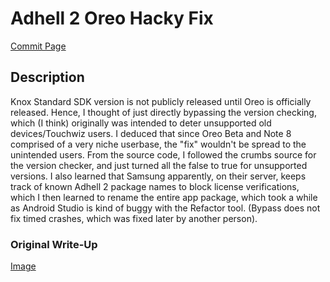 # Adhell 2 Oreo Hacky Fix

[Commit Page](https://github.com/MilanParikh/Adhell2/commit/223c1d7e382759ac12ca62b7651440df30e9eea8)

## Description
Knox Standard SDK version is not publicly released until Oreo is officially released. Hence, I thought of just directly bypassing the version checking, which (I think) originally was intended to deter unsupported old devices/Touchwiz users. I deduced that since Oreo Beta and Note 8 comprised of a very niche userbase, the "fix" wouldn't be spread to the unintended users. From the source code, I followed the crumbs source for the version checker, and just turned all the false to true for unsupported versions. I also learned that Samsung apparently, on their server, keeps track of known Adhell 2 package names to block license verifications, which I then learned to rename the entire app package, which took a while as Android Studio is kind of buggy with the Refactor tool. (Bypass does not fix timed crashes, which was fixed later by another person).

### Original Write-Up 
[Image](https://i.imgur.com/7oyq3s9.jpg)
